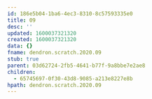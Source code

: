 ```yaml
---
id: 186e5b04-1ba6-4ec3-8310-8c57593335e0
title: 09
desc: ''
updated: 1600037321320
created: 1600037321320
data: {}
fname: dendron.scratch.2020.09
stub: true
parent: 03d62724-2fb5-4641-b77f-9a8bbe7e2ae8
children:
  - 65745697-0f30-43d8-9085-a213e8227e8b
hpath: dendron.scratch.2020.09
---
```



